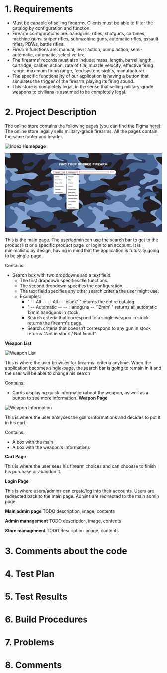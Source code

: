 # 1. Requirements
* Must be capable of selling firearms. Clients must be able to filter the catalog by configuration and function.
* Firearm configurations are: handguns, rifles, shotguns, carbines, machine guns, sniper rifles, submachine guns, automatic rifles, assault rifles, PDWs, battle rifles.
* Firearm functions are: manual, lever action, pump action, semi-automatic, automatic, selective fire.
* The firearms' records must also include: mass, length, barrel length, cartridge, caliber, action, rate of fire, muzzle velocity, effective firing range, maximum firing range, feed system, sights, manufacturer.
* The specific functionality of our application is having a button that simulates the trigger of the firearm, playing its firing sound.
* This store is completely legal, in the sense that selling military-grade weapons to civilians is assumed to be completely legal.

# 2. Project Description
The online store contains the following pages (you can find the Figma <a href="https://www.figma.com/file/G66aRUbO65k8scSnY9moq2/online-store?node-id=0%3A1">here</a>):
The online store legally sells military-grade firearms.
All the pages contain the same footer and header.

![Index](https://github.com/l-a-motta/online-store/blob/main/beta_images/index.png)
**Homepage**

![Index](/beta_images/index.png)

This is the main page.
The user/admin can use the search bar to get to the product list or a specific product page, or login to an account.
It is minimalistic by design, having in mind that the application is futurally going to be single-page.

Contains:
* Search box with two dropdowns and a text field:
	* The first dropdown specifies the functions.
	* The second dropdown specifies the configuration.
	* The text field specifies any other search criteria the user might use.
	* Examples:
		* " -- All -- -- All -- 'blank' " returns the entire catalog.
		* " -- Automatic -- -- Handguns -- '12mm' " returns all automatic 12mm handguns in stock.
		* Search criteria that correspond to a single weapon in stock returns the firearm's page.
		* Search criteria that doensn't correspond to any gun in stock returns "Not in stock / Not found".

**Weapon List**

![Weapon List](https://github.com/l-a-motta/online-store/blob/main/beta_images/weapon_list.png)

This is where the user browses for firearms.
criteria anytime.
When the application becomes single-page, the search bar is going to remain in it and the user will be able to change his search

Contains:
* Cards displaying quick information about the weapon, as well as a button to see more information.
**Weapon Page**


![Weapon Information](https://github.com/l-a-motta/online-store/blob/main/beta_images/weapon_information.png)

This is where the user analyses the gun's informations and decides to put it in his cart.

Contains:
* A box with the main 
* A box with the weapon's informations

**Cart Page**

This is where the user sees his firearm choices and can choosse to finish his purchase or abandon it.

**Login Page**

This is where users/admins can create/log into their accounts.
Users are redirected back to the main page.
Admins are redirected to the main admin page.

**Main admin page**
TODO description, image, contents

**Admin management**
TODO description, image, contents

**Store management**
TODO description, image, contents

# 3. Comments about the code

# 4. Test Plan

# 5. Test Results

# 6. Build Procedures

# 7. Problems

# 8. Comments
